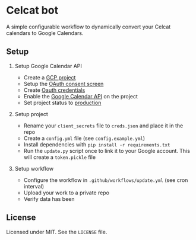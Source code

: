 # Celcat bot

A simple configurable workflow to dynamically convert your Celcat calendars to Google Calendars.


## Setup

1. Setup Google Calendar API
    - Create a [GCP project](https://developers.google.com/workspace/guides/create-project)
    - Setup the [OAuth consent screen](https://developers.google.com/workspace/guides/configure-oauth-consent)
    - Create [Oauth credentials](https://developers.google.com/workspace/guides/create-credentials#oauth-client-id)
    - Enable the [Google Calendar API](https://console.cloud.google.com/apis/api/calendar-json.googleapis.com) on the project
    - Set project status to [production](https://console.cloud.google.com/apis/credentials/consent)

2. Setup project
    - Rename your `client_secrets` file to `creds.json` and place it in the repo
    - Create a `config.yml` file (see `config.example.yml`)
    - Install dependencies with `pip install -r requirements.txt`
    - Run the `update.py` script once to link it to your Google account. This will create a `token.pickle` file

3. Setup workflow
    - Configure the workflow in `.github/workflows/update.yml` (see cron interval)
    - Upload your work to a private repo
    - Verify data has been

## License

Licensed under MIT. See the `LICENSE` file.